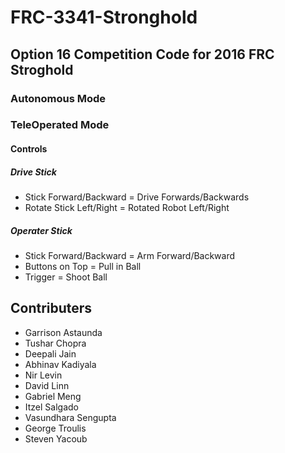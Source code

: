 # FRC-3341-Stronghold

## Option 16 Competition Code for 2016 FRC Stroghold

### Autonomous Mode

### TeleOperated Mode

#### Controls

##### Drive Stick
* Stick Forward/Backward = Drive Forwards/Backwards
* Rotate Stick Left/Right = Rotated Robot Left/Right

##### Operater Stick
* Stick Forward/Backward = Arm Forward/Backward
* Buttons on Top = Pull in Ball
* Trigger = Shoot Ball

## Contributers
* Garrison Astaunda
* Tushar Chopra
* Deepali Jain
* Abhinav Kadiyala
* Nir Levin
* David Linn
* Gabriel Meng
* Itzel Salgado
* Vasundhara Sengupta
* George Troulis
* Steven Yacoub
